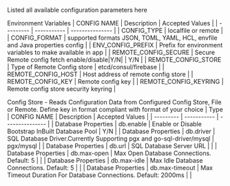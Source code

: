 Listed all available configuration parameters here

Environment Variables
| CONFIG NAME | Description | Accepted Values |
| --------- | ----------- | --------------- |
| CONFIG_TYPE | localfile or remote | 
| CONFIG_FORMAT | supported formats JSON, TOML, YAML, HCL, envfile and Java properties config |
| ENV_CONFIG_PREFIX | Prefix for environment variables to make available in app |
| REMOTE_CONFIG_SECURE | Secure Remote config fetch enable/disable|Y/N| | Y/N |
| REMOTE_CONFIG_STORE | Type of Remote Config store | etcd/consul/firebase |
| REMOTE_CONFIG_HOST | Host address of remote config store |
| REMOTE_CONFIG_KEY | Remote config key |
| REMOTE_CONFIG_KEYRING | Remote config store security keyring |

Config Store - Reads Configuration Data from Configured Config Store, File or Remote. Define key in format compliant with format of your choice
| Type | CONFIG NAME | Description | Accepted Values |
| --------- | ----------- | --------------- |
| Database Properties | db.enable | Enable or Disable Bootstrap InBuilt Database Pool | Y/N |
| Database Properties | db.driver | SQL Database Driver.Currently Supporting pgx and go-sql-driver/mysql | pgx/mysql |
| Database Properties | db.url | SQL Database Server URL |  |
| Database Properties | db.max-open | Max Open Database Connections. Default: 5 |  |
| Database Properties | db.max-idle | Max Idle Database Connections. Default: 5 |  |
| Database Properties | db.max-timeout | Max Timeout Duration For Database Connections. Default: 2000ms |  |